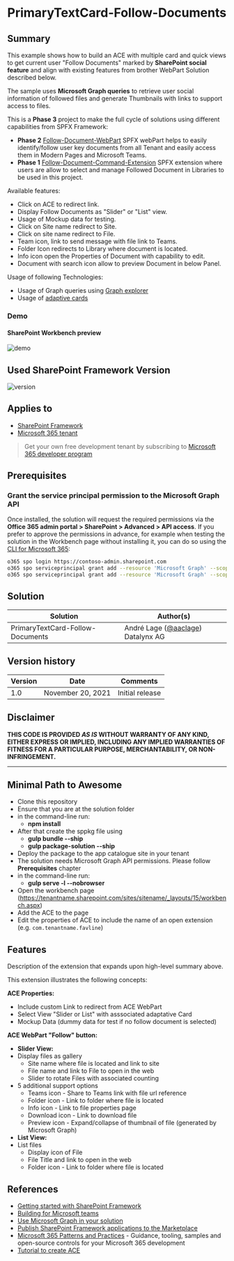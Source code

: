 # PrimaryTextCard-Follow-Documents

## Summary

This example shows how to build an ACE with multiple card and quick views to get current user "Follow Documents" marked by **SharePoint social feature** and align with existing features from brother WebPart Solution described below.

The sample uses **Microsoft Graph queries** to retrieve user social information of followed files and generate Thumbnails with links to support access to files.

This is a **Phase 3** project to make the full cycle of solutions using different capabilities from SPFX Framework:
- **Phase 2** [Follow-Document-WebPart](https://github.com/pnp/sp-dev-fx-webparts/tree/main/samples/react-follow-document) SPFX webPart helps to easily identify/follow user key documents from all Tenant and easily access them in Modern Pages and Microsoft Teams.
- **Phase 1** [Follow-Document-Command-Extension](https://github.com/pnp/sp-dev-fx-extensions/tree/main/samples/react-command-follow-document) SPFX extension where users are allow to select and manage Followed Document in Libraries to be used in this project. 

Available features:
- Click on ACE to redirect link.
- Display Follow Documents as "Slider" or "List" view.
- Usage of Mockup data for testing.
- Click on Site name redirect to Site.
- Click on site name redirect to File.
- Team icon, link to send message with file link to Teams. 
- Folder Icon redirects to Library where document is located.
- Info icon open the Properties of Document with capability to edit.
- Document with search icon allow to preview Document in below Panel. 

Usage of following Technologies:
- Usage of Graph queries using  [Graph explorer](https://developer.microsoft.com/en-us/graph/graph-explorer)
- Usage of  [adaptive cards](https://adaptivecards.io/)

### Demo
#### SharePoint Workbench preview

![demo](./assets/FollowDocumentACE.gif)

## Used SharePoint Framework Version

![version](https://img.shields.io/badge/version-1.13-green.svg)

## Applies to

- [SharePoint Framework](https://aka.ms/spfx)
- [Microsoft 365 tenant](https://docs.microsoft.com/en-us/sharepoint/dev/spfx/set-up-your-developer-tenant)

> Get your own free development tenant by subscribing to [Microsoft 365 developer program](http://aka.ms/o365devprogram)

## Prerequisites

### Grant the service principal permission to the Microsoft Graph API

Once installed, the solution will request the required permissions via the **Office 365 admin portal > SharePoint > Advanced > API access**.
If you prefer to approve the permissions in advance, for example when testing the solution in the Workbench page without installing it, you can do so using the [CLI for Microsoft 365](https://pnp.github.io/cli-microsoft365/):

```bash
o365 spo login https://contoso-admin.sharepoint.com
o365 spo serviceprincipal grant add --resource 'Microsoft Graph' --scope 'Files.Read.All'
o365 spo serviceprincipal grant add --resource 'Microsoft Graph' --scope 'Sites.Read.All'
```

## Solution

Solution|Author(s)
--------|---------
PrimaryTextCard-Follow-Documents | André Lage ([@aaclage](https://twitter.com/aaclage)) Datalynx AG

## Version history

Version|Date|Comments
-------|----|--------
1.0| November 20, 2021|Initial release

## Disclaimer

**THIS CODE IS PROVIDED *AS IS* WITHOUT WARRANTY OF ANY KIND, EITHER EXPRESS OR IMPLIED, INCLUDING ANY IMPLIED WARRANTIES OF FITNESS FOR A PARTICULAR PURPOSE, MERCHANTABILITY, OR NON-INFRINGEMENT.**

---

## Minimal Path to Awesome

- Clone this repository
- Ensure that you are at the solution folder
- in the command-line run:
  - **npm install**
- After that create the sppkg file using
  - **gulp bundle --ship**
  - **gulp package-solution --ship**
- Deploy the package to the app catalogue site in your tenant
- The solution needs Microsoft Graph API permissions. Please follow **Prerequisites** chapter
- in the command-line run:
  - **gulp serve -l --nobrowser**
- Open the workbench page (https://tenantname.sharepoint.com/sites/sitename/_layouts/15/workbench.aspx)
- Add the ACE to the page
- Edit the properties of ACE to include the name of an open extension (e.g. `com.tenantname.favline`)

## Features

Description of the extension that expands upon high-level summary above.

This extension illustrates the following concepts:

**ACE Properties:**
- Include custom Link to redirect from ACE WebPart
- Select View "Slider or List" with asssociated adaptative Card
- Mockup Data (dummy data for test if no follow document is selected)

**ACE WebPart "Follow" button:**
- **Slider View:**
- Display files as gallery
  - Site name where file is located and link to site
  - File name and link to File to open in the web
  - Slider to rotate Files with associated counting
- 5 additional support options 
  - Teams icon - Share to Teams link with file url reference
  - Folder icon - Link to folder where file is located
  - Info icon - Link to file properties page
  - Download icon - Link to download file
  - Preview icon - Expand/collapse of thumbnail of file (generated by Microsoft Graph)
 - **List View:**
 - List files 
   - Display icon of File
   - File Title and link to open in the web
   - Folder icon - Link to folder where file is located
  
## References

- [Getting started with SharePoint Framework](https://docs.microsoft.com/en-us/sharepoint/dev/spfx/set-up-your-developer-tenant)
- [Building for Microsoft teams](https://docs.microsoft.com/en-us/sharepoint/dev/spfx/build-for-teams-overview)
- [Use Microsoft Graph in your solution](https://docs.microsoft.com/en-us/sharepoint/dev/spfx/web-parts/get-started/using-microsoft-graph-apis)
- [Publish SharePoint Framework applications to the Marketplace](https://docs.microsoft.com/en-us/sharepoint/dev/spfx/publish-to-marketplace-overview)
- [Microsoft 365 Patterns and Practices](https://aka.ms/m365pnp) - Guidance, tooling, samples and open-source controls for your Microsoft 365 development
- [Tutorial to create ACE](https://docs.microsoft.com/en-us/sharepoint/dev/spfx/viva/get-started/build-first-sharepoint-adaptive-card-extension)